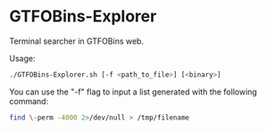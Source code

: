 # GTFOBins-Explorer
Terminal searcher in GTFOBins web.

Usage: 
```sh 
./GTFOBins-Explorer.sh [-f <path_to_file>] [<binary>]
```

You can use the "-f" flag to input a list generated with the following command:

```sh
find \-perm -4000 2>/dev/null > /tmp/filename
```
